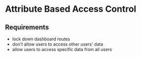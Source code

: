# Attribute Based Access Control

## Requirements

- lock down dashboard routes
- don't allow users to access other users' data
- allow users to access specific data from all users
